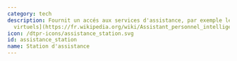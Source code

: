 ```yaml
---
category: tech
description: Fournit un accés aux services d'assistance, par exemple les [assistants
  virtuels](https://fr.wikipedia.org/wiki/Assistant_personnel_intelligent).
icon: /dtpr-icons/assistance_station.svg
id: assistance_station
name: Station d'assistance
---
```

